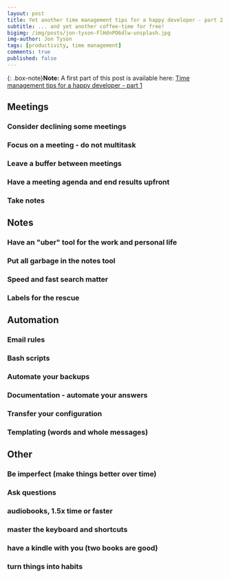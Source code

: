 ```yaml
---
layout: post
title: Yet another time management tips for a happy developer - part 2
subtitle: ... and yet another coffee-time for free!
bigimg: /img/posts/jon-tyson-FlHdnPO6dlw-unsplash.jpg
img-author: Jon Tyson
tags: [productivity, time management]
comments: true
published: false
---
```


{: .box-note}**Note:** A first part of this post is available here:
[Time management tips for a happy developer - part 1](https://dawidkotarba.github.io/blog/2021-03-03-time-management-part1/)

## Meetings

### Consider declining some meetings

### Focus on a meeting - do not multitask

### Leave a buffer between meetings

### Have a meeting agenda and end results upfront

### Take notes

## Notes

### Have an "uber" tool for the work and personal life

### Put all garbage in the notes tool

### Speed and fast search matter

### Labels for the rescue

## Automation

### Email rules

### Bash scripts

### Automate your backups

### Documentation - automate your answers

### Transfer your configuration

### Templating (words and whole messages)

## Other

### Be imperfect (make things better over time)

### Ask questions

### audiobooks, 1.5x time or faster

### master the keyboard and shortcuts

### have a kindle with you (two books are good)

### turn things into habits